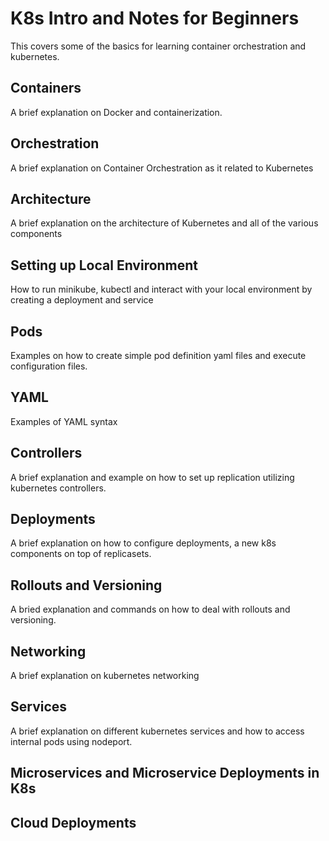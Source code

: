 # K8s Intro and Notes for Beginners

This covers some of the basics for learning container orchestration and kubernetes.

## Containers

A brief explanation on Docker and containerization.

## Orchestration

A brief explanation on Container Orchestration as it related to Kubernetes

## Architecture

A brief explanation on the architecture of Kubernetes and all of the various components

## Setting up Local Environment

How to run minikube, kubectl and interact with your local environment by creating a deployment and service

## Pods

Examples on how to create simple pod definition yaml files and execute configuration files.

## YAML

Examples of YAML syntax

## Controllers

A brief explanation and example on how to set up replication utilizing kubernetes controllers.

## Deployments

A brief explanation on how to configure deployments, a new k8s components on top of replicasets.

## Rollouts and Versioning

A bried explanation and commands on how to deal with rollouts and versioning.

## Networking

A brief explanation on kubernetes networking

## Services

A brief explanation on different kubernetes services and how to access internal pods using nodeport.

## Microservices and Microservice Deployments in K8s

## Cloud Deployments
